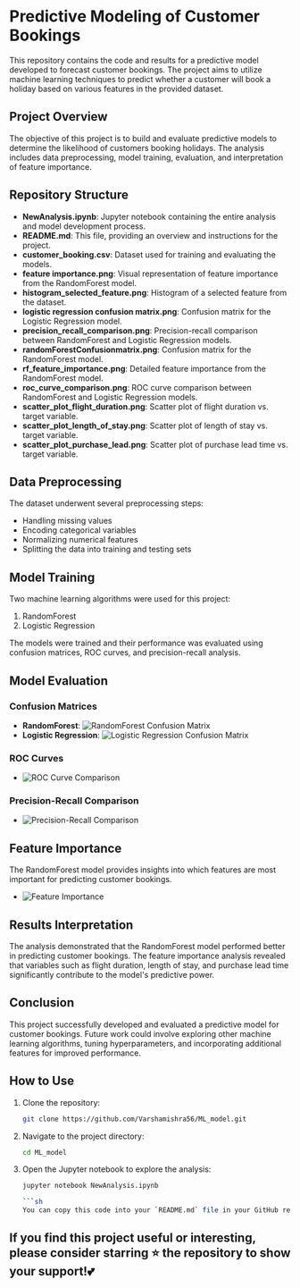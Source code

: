 # Predictive Modeling of Customer Bookings

This repository contains the code and results for a predictive model developed to forecast customer bookings. The project aims to utilize machine learning techniques to predict whether a customer will book a holiday based on various features in the provided dataset.

## Project Overview

The objective of this project is to build and evaluate predictive models to determine the likelihood of customers booking holidays. The analysis includes data preprocessing, model training, evaluation, and interpretation of feature importance.

## Repository Structure

- **NewAnalysis.ipynb**: Jupyter notebook containing the entire analysis and model development process.
- **README.md**: This file, providing an overview and instructions for the project.
- **customer_booking.csv**: Dataset used for training and evaluating the models.
- **feature importance.png**: Visual representation of feature importance from the RandomForest model.
- **histogram_selected_feature.png**: Histogram of a selected feature from the dataset.
- **logistic regression confusion matrix.png**: Confusion matrix for the Logistic Regression model.
- **precision_recall_comparison.png**: Precision-recall comparison between RandomForest and Logistic Regression models.
- **randomForestConfusionmatrix.png**: Confusion matrix for the RandomForest model.
- **rf_feature_importance.png**: Detailed feature importance from the RandomForest model.
- **roc_curve_comparison.png**: ROC curve comparison between RandomForest and Logistic Regression models.
- **scatter_plot_flight_duration.png**: Scatter plot of flight duration vs. target variable.
- **scatter_plot_length_of_stay.png**: Scatter plot of length of stay vs. target variable.
- **scatter_plot_purchase_lead.png**: Scatter plot of purchase lead time vs. target variable.

## Data Preprocessing

The dataset underwent several preprocessing steps:
- Handling missing values
- Encoding categorical variables
- Normalizing numerical features
- Splitting the data into training and testing sets

## Model Training

Two machine learning algorithms were used for this project:
1. RandomForest
2. Logistic Regression

The models were trained and their performance was evaluated using confusion matrices, ROC curves, and precision-recall analysis.

## Model Evaluation

### Confusion Matrices
- **RandomForest**: ![RandomForest Confusion Matrix](randomForestConfusionmatrix.png)
- **Logistic Regression**: ![Logistic Regression Confusion Matrix](logistic%20regression%20confusion%20matrix.png)

### ROC Curves
- ![ROC Curve Comparison](roc_curve_comparison.png)

### Precision-Recall Comparison
- ![Precision-Recall Comparison](precision_recall_comparison.png)

## Feature Importance

The RandomForest model provides insights into which features are most important for predicting customer bookings.

- ![Feature Importance](feature%20importance.png)

## Results Interpretation

The analysis demonstrated that the RandomForest model performed better in predicting customer bookings. The feature importance analysis revealed that variables such as flight duration, length of stay, and purchase lead time significantly contribute to the model's predictive power.

## Conclusion

This project successfully developed and evaluated a predictive model for customer bookings. Future work could involve exploring other machine learning algorithms, tuning hyperparameters, and incorporating additional features for improved performance.

## How to Use

1. Clone the repository:
   ```sh
   git clone https://github.com/Varshamishra56/ML_model.git
2. Navigate to the project directory:
   ```sh
   cd ML_model
3. Open the Jupyter notebook to explore the analysis:
   ```sh
   jupyter notebook NewAnalysis.ipynb

   ```sh
   You can copy this code into your `README.md` file in your GitHub repository. Adjust the repository link if necessary.

## If you find this project useful or interesting, please consider starring ⭐ the repository to show your support!💕

